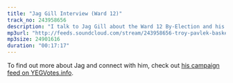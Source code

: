 ```yaml
---
title: "Jag Gill Interview (Ward 12)"
track_no: 243958656
description: "I talk to Jag Gill about the Ward 12 By-Election and his policies"
mp3url: "http://feeds.soundcloud.com/stream/243958656-troy-pavlek-basket-of-yegs-jag-gill-ward-12-interview.mp3"
mp3size: 24901616
duration: "00:17:17"
---
```


To find out more about Jag and connect with him, check out [his campaign feed on YEGVotes.info](https://yegvotes.info/candidate/jaggill).

